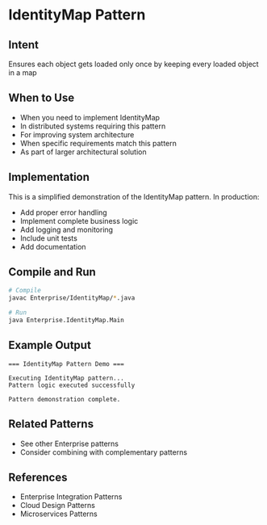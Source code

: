 # IdentityMap Pattern

## Intent
Ensures each object gets loaded only once by keeping every loaded object in a map

## When to Use
- When you need to implement IdentityMap
- In distributed systems requiring this pattern
- For improving system architecture
- When specific requirements match this pattern
- As part of larger architectural solution

## Implementation
This is a simplified demonstration of the IdentityMap pattern. In production:
- Add proper error handling
- Implement complete business logic
- Add logging and monitoring
- Include unit tests
- Add documentation

## Compile and Run
```bash
# Compile
javac Enterprise/IdentityMap/*.java

# Run
java Enterprise.IdentityMap.Main
```

## Example Output
```
=== IdentityMap Pattern Demo ===

Executing IdentityMap pattern...
Pattern logic executed successfully

Pattern demonstration complete.
```

## Related Patterns
- See other Enterprise patterns
- Consider combining with complementary patterns

## References
- Enterprise Integration Patterns
- Cloud Design Patterns
- Microservices Patterns
